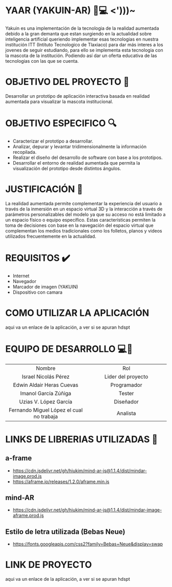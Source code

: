# YAAR (YAKUIN-AR) 🤖💻 <')))~

Yakuin es una implementación de la tecnologia de la realidad aumentada
debido a la gran demanta que estan surgiendo en la actualidad sobre inteligencia artificial
queriendo implementar esas tecnologias en nuestra institución ITT (Intituto Tecnologico de Tlaxiaco)
para dar más interes a los jovenes de seguir estudiando, para ello se implementa esta tecnologia con la mascota 
de la institución. Podiendo así dar un oferta educativa de las tecnologias con las que se cuenta.

# OBJETIVO DEL PROYECTO :checkered_flag:
Desarrollar un prototipo de aplicación interactiva basada en realidad aumentada para visualizar la mascota institucional.
# OBJETIVO ESPECIFICO :mag:
- Caracterizar el prototipo a desarrollar.
- Analizar, depurar y levantar tridimensionalmente la información recopilada.
- Realizar el diseño del desarrollo de software con base a los prototipos.
- Desarrollar el entorno de realidad aumentada que permita la visualización del prototipo desde distintos ángulos.
# JUSTIFICACIÓN :pencil:
La realidad aumentada permite complementar la experiencia del usuario a través de la inmersión en un espacio virtual 3D y la interacción a través de parámetros personalizables del modelo ya que su acceso no está limitado a un espacio físico o equipo específico. Estas características permiten la toma de decisiones con base en la navegación del espacio virtual que complementan los medios tradicionales como los folletos, planos y videos utilizados frecuentemente en la actualidad. 
# REQUISITOS :heavy_check_mark:
- Internet
- Navegador
- Marcador de imagen (YAKUIN)
- Dispositivo con camara
# COMO UTILIZAR LA APLICACIÓN
aqui va un enlace de la aplicación, a ver si se apuran hdspt

# EQUIPO DE DESARROLLO :computer::boy:
<table style="width: 100%; text-align: center;">
  <tr>
    <td style="width: 33%;">Nombre</td>
    <td style="width: 33%;">Rol</td>
  </tr>
  <tr>
    <td style="width: 33%;">Israel Nicolás Pérez</td>
    <td style="width: 33%;">Lider del proyecto</td>
  </tr>
  <tr>
    <td style="width: 33%;">Edwin Aldair Heras Cuevas</td>
    <td style="width: 33%;">Programador</td>
  </tr>
  <tr>
    <td style="width: 33%;">Imanol García Zúñiga</td>
    <td style="width: 33%;">Tester</td>
  </tr>
  <tr>
    <td style="width: 33%;">Uzias V. López García</td>
    <td style="width: 33%;">Diseñador</td>
  </tr>
  <tr>
    <td style="width: 33%;">Fernando Miguel López el cual no trabaja</td>
    <td style="width: 33%;">Analista</td>
  </tr>
</table>



# LINKS DE LIBRERIAS UTILIZADAS :link:
## a-frame
- https://cdn.jsdelivr.net/gh/hiukim/mind-ar-js@1.1.4/dist/mindar-image.prod.js
- https://aframe.io/releases/1.2.0/aframe.min.js

## mind-AR
- https://cdn.jsdelivr.net/gh/hiukim/mind-ar-js@1.1.4/dist/mindar-image-aframe.prod.js

## Estilo de letra utilizada (Bebas Neue)
- https://fonts.googleapis.com/css2?family=Bebas+Neue&display=swap
# LINK DE PROYECTO
aqui va un enlace de la aplicación, a ver si se apuran hdspt
